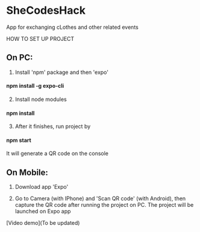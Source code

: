 # SheCodesHack

App for exchanging cLothes and other related events

HOW TO SET UP PROJECT

## On PC:

1. Install 'npm' package and then 'expo'
#### npm install -g expo-cli

2. Install node modules
#### npm install

3. After it finishes, run project by 
#### npm start
It will generate a QR code on the console

## On Mobile:

1. Download app 'Expo'

2. Go to Camera (with IPhone) and 'Scan QR code' (with Android), then capture the QR code after running the project on PC. The project will be launched on Expo app


[Video demo](To be updated)
